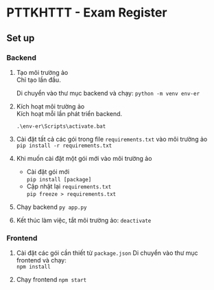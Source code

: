 # PTTKHTTT - Exam Register

## Set up

### Backend

1. Tạo môi trường ảo  
   Chỉ tạo lần đầu.

   Di chuyển vào thư mục backend và chạy:
   `python -m venv env-er`

2. Kích hoạt môi trường ảo  
   Kích hoạt mỗi lần phát triển backend.
   
   `.\env-er\Scripts\activate.bat`  

4. Cài đặt tất cả các gói trong file `requirements.txt` vào môi trường ảo  
   `pip install -r requirements.txt`  

5. Khi muốn cài đặt một gói mới vào môi trường ảo
   - Cài đặt gói mới  
     `pip install [package]`
   - Cập nhật lại `requirements.txt`  
     `pip freeze > requirements.txt`  

6. Chạy backend
   `py app.py`

7. Kết thúc làm việc, tắt môi trường ảo:
   `deactivate`


### Frontend

1. Cài đặt các gói cần thiết từ `package.json` 
   Di chuyển vào thư mục frontend và chạy:  
   `npm install`  

2. Chạy frontend
   `npm start`  